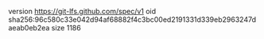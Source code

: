 version https://git-lfs.github.com/spec/v1
oid sha256:96c580c33e042d94af68882f4c3bc00ed2191331d339eb2963247daeab0eb2ea
size 1186
